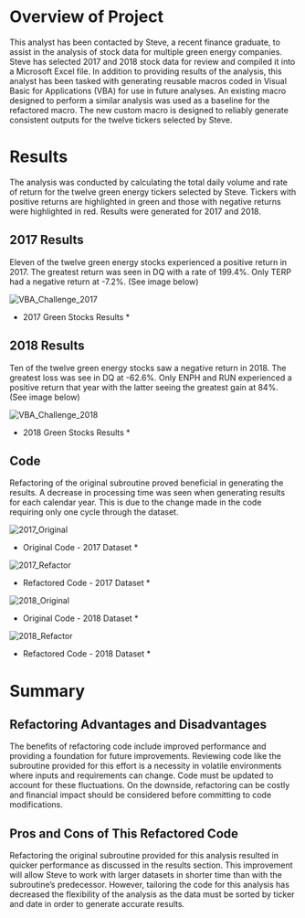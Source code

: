 # Overview of Project
This analyst has been contacted by Steve, a recent finance graduate, to assist in the analysis of stock data for multiple green energy companies. Steve has selected 2017 and 2018 stock data for review and compiled it into a Microsoft Excel file. In addition to providing results of the analysis, this analyst has been tasked with generating reusable macros coded in Visual Basic for Applications (VBA)  for use in future analyses. An existing macro designed to perform a similar analysis was used as a baseline for the refactored macro. The new custom macro is designed to reliably generate consistent outputs for the twelve tickers selected by Steve.

# Results
The analysis was conducted by calculating the total daily volume and rate of return for the twelve green energy tickers selected by Steve.  Tickers with positive returns are highlighted in green and those with negative returns were highlighted in red. Results were generated for 2017 and 2018.

## 2017 Results
Eleven of the twelve green energy stocks experienced a positive return in 2017. The greatest return was seen in DQ with a rate of 199.4%. Only TERP had a negative return at -7.2%. (See image below)

![VBA_Challenge_2017](https://user-images.githubusercontent.com/82056100/116831764-40207f80-ab7f-11eb-93ce-40417a561e80.PNG)
* 2017 Green Stocks Results *

## 2018 Results
Ten of the twelve green energy stocks saw a negative return in 2018. The greatest loss was see in DQ at -62.6%. Only ENPH and RUN experienced a positive return that year with the latter seeing the greatest gain at 84%. (See image below)

![VBA_Challenge_2018](https://user-images.githubusercontent.com/82056100/116831767-47e02400-ab7f-11eb-98b6-fb0f6a08367a.PNG)
* 2018 Green Stocks Results *

## Code
Refactoring of the original subroutine proved beneficial in generating the results. A decrease in processing time was seen when generating results for each calendar year. This is due to the change made in the code requiring only one cycle through the dataset. 

![2017_Original](https://user-images.githubusercontent.com/82056100/116831889-14ea6000-ab80-11eb-8be3-3f06b9903ce1.PNG)
* Original Code - 2017 Dataset *

![2017_Refactor](https://user-images.githubusercontent.com/82056100/116831892-187de700-ab80-11eb-90dc-d501e1b25853.PNG)
* Refactored Code - 2017 Dataset *

![2018_Original](https://user-images.githubusercontent.com/82056100/116831894-1a47aa80-ab80-11eb-9fa2-c53a54863bad.PNG)
* Original Code - 2018 Dataset *

![2018_Refactor](https://user-images.githubusercontent.com/82056100/116831897-1caa0480-ab80-11eb-9c89-9aa2598412c4.PNG)
* Refactored Code - 2018 Dataset *

# Summary

## Refactoring Advantages and Disadvantages
The benefits of refactoring code include improved performance and providing a foundation for future improvements. Reviewing code like the subroutine provided for this effort is a necessity in volatile environments where inputs and requirements can change. Code must be updated to account for these fluctuations. On the downside, refactoring can be costly and financial impact should be considered before committing to code modifications. 

## Pros and Cons of This Refactored Code
Refactoring the original subroutine provided for this analysis resulted in quicker performance as discussed in the results section. This improvement will allow Steve to work with larger datasets in shorter time than with the subroutine’s predecessor. However, tailoring the code for this analysis has decreased the flexibility of the analysis as the data must be sorted by ticker and date in order to generate accurate results.

